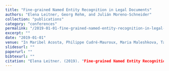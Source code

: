 ```yaml
---
title: "Fine-grained Named Entity Recognition in Legal Documents"
authors: "Elena Leitner, Georg Rehm, and Julián Moreno-Schneider"
collection: "publications"
category: "conferences"
permalink: "/2019-01-01-fine-grained-named-entity-recognition-in-legal-documents"
excerpt: ""
date: "2019-01-01"
venue: "In Maribel Acosta, Philippe Cudré-Mauroux, Maria Maleshkova, Tassilo Pellegrini, Harald Sack, and York Sure-Vetter, editors, Semantic Systems. The Power of AI and Knowledge Graphs. Proceedings of the 15th International Conference (SEMANTiCS 2019), number 11702 in Lecture Notes in Computer Science, pages 272-287, Karlsruhe, Germany, 9 2019. Springer. 10/11 September 2019."
slidesurl: ""
paperurl: ""
bibtexurl: ""
citation: "Elena Leitner. (2019). "Fine-grained Named Entity Recognition in Legal Documents." *In Maribel Acosta, Philippe Cudré-Mauroux, Maria Maleshkova, Tassilo Pellegrini, Harald Sack, and York Sure-Vetter, editors, Semantic Systems. The Power of AI and Knowledge Graphs. Proceedings of the 15th International Conference (SEMANTiCS 2019), number 11702 in Lecture Notes in Computer Science, pages 272-287, Karlsruhe, Germany, 9 2019. Springer. 10/11 September 2019.*."
---
```


